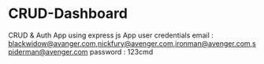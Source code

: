 # CRUD-Dashboard
CRUD &amp; Auth App using express js
App user credentials
email : blackwidow@avanger.com,nickfury@avenger.com,ironman@avenger.com,spiderman@avenger.com
password : 123cmd

